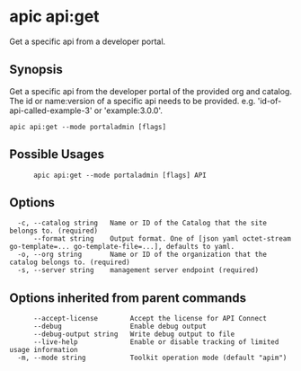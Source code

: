# apic api:get

Get a specific api from a developer portal.

## Synopsis

Get a specific api from the developer portal of the provided org and catalog. The id or name:version of a specific api needs to be provided. e.g. 'id-of-api-called-example-3' or 'example:3.0.0'.

```
apic api:get --mode portaladmin [flags]
```

## Possible Usages

```
      apic api:get --mode portaladmin [flags] API
```

## Options

```
  -c, --catalog string   Name or ID of the Catalog that the site belongs to. (required)
      --format string    Output format. One of [json yaml octet-stream go-template=... go-template-file=...], defaults to yaml.
  -o, --org string       Name or ID of the organization that the catalog belongs to. (required)
  -s, --server string    management server endpoint (required)
```

## Options inherited from parent commands

```
      --accept-license        Accept the license for API Connect
      --debug                 Enable debug output
      --debug-output string   Write debug output to file
      --live-help             Enable or disable tracking of limited usage information
  -m, --mode string           Toolkit operation mode (default "apim")
```
